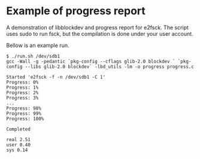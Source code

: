 Example of progress report
==========================
A demonstration of libblockdev and progress report for e2fsck. The script
uses sudo to run fsck, but the compilation is done under your user account.

Bellow is an example run.
~~~
$ ./run.sh /dev/sdb1
gcc -Wall -g -pedantic `pkg-config --cflags glib-2.0 blockdev ` `pkg-config --libs glib-2.0 blockdev` -lbd_utils -lm -o progress progress.c

Started 'e2fsck -f -n /dev/sdb1 -C 1'
Progress: 0%
Progress: 1%
Progress: 2%
Progress: 3%
...
Progress: 98%
Progress: 99%
Progress: 100%

Completed

real 2.51
user 0.40
sys 0.14
~~~~